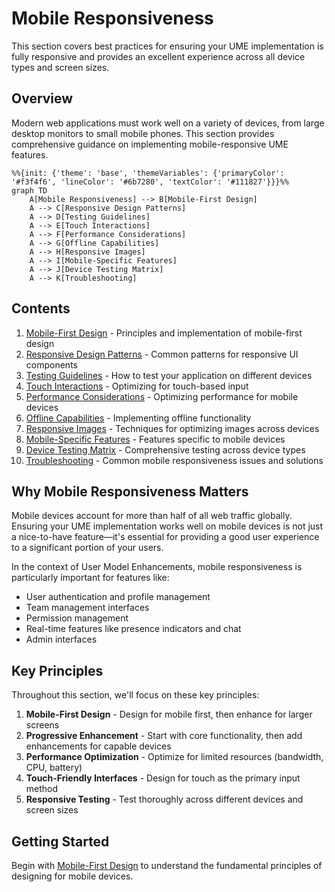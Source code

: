 # Mobile Responsiveness

<link rel="stylesheet" href="../assets/css/styles.css">

This section covers best practices for ensuring your UME implementation is fully responsive and provides an excellent experience across all device types and screen sizes.

## Overview

Modern web applications must work well on a variety of devices, from large desktop monitors to small mobile phones. This section provides comprehensive guidance on implementing mobile-responsive UME features.

```mermaid
%%{init: {'theme': 'base', 'themeVariables': {'primaryColor': '#f3f4f6', 'lineColor': '#6b7280', 'textColor': '#111827'}}}%%
graph TD
    A[Mobile Responsiveness] --> B[Mobile-First Design]
    A --> C[Responsive Design Patterns]
    A --> D[Testing Guidelines]
    A --> E[Touch Interactions]
    A --> F[Performance Considerations]
    A --> G[Offline Capabilities]
    A --> H[Responsive Images]
    A --> I[Mobile-Specific Features]
    A --> J[Device Testing Matrix]
    A --> K[Troubleshooting]
```

## Contents

1. [Mobile-First Design](./010-mobile-first-design.md) - Principles and implementation of mobile-first design
2. [Responsive Design Patterns](./020-responsive-design-patterns.md) - Common patterns for responsive UI components
3. [Testing Guidelines](./030-testing-guidelines.md) - How to test your application on different devices
4. [Touch Interactions](./040-touch-interactions.md) - Optimizing for touch-based input
5. [Performance Considerations](./050-performance-considerations.md) - Optimizing performance for mobile devices
6. [Offline Capabilities](./060-offline-capabilities.md) - Implementing offline functionality
7. [Responsive Images](./070-responsive-images.md) - Techniques for optimizing images across devices
8. [Mobile-Specific Features](./080-mobile-specific-features.md) - Features specific to mobile devices
9. [Device Testing Matrix](./090-device-testing-matrix.md) - Comprehensive testing across device types
10. [Troubleshooting](./100-troubleshooting.md) - Common mobile responsiveness issues and solutions

## Why Mobile Responsiveness Matters

Mobile devices account for more than half of all web traffic globally. Ensuring your UME implementation works well on mobile devices is not just a nice-to-have feature—it's essential for providing a good user experience to a significant portion of your users.

In the context of User Model Enhancements, mobile responsiveness is particularly important for features like:

- User authentication and profile management
- Team management interfaces
- Permission management
- Real-time features like presence indicators and chat
- Admin interfaces

## Key Principles

Throughout this section, we'll focus on these key principles:

1. **Mobile-First Design** - Design for mobile first, then enhance for larger screens
2. **Progressive Enhancement** - Start with core functionality, then add enhancements for capable devices
3. **Performance Optimization** - Optimize for limited resources (bandwidth, CPU, battery)
4. **Touch-Friendly Interfaces** - Design for touch as the primary input method
5. **Responsive Testing** - Test thoroughly across different devices and screen sizes

## Getting Started

Begin with [Mobile-First Design](./010-mobile-first-design.md) to understand the fundamental principles of designing for mobile devices.

